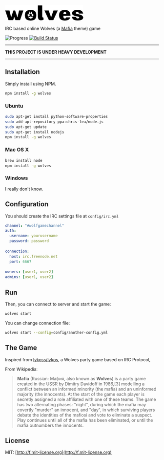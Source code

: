 ![Wolves](./assets/images/logo-small.png)

IRC based online Wolves (a [Mafia][2] theme) game

![Progress](http://progressed.io/bar/10)
[ ![Build Status](https://travis-ci.org/f/wolves.svg?branch=master)](https://travis-ci.org/f/wolves)

***
**THIS PROJECT IS UNDER HEAVY DEVELOPMENT**
***

## Installation

Simply install using NPM.

```bash
npm install -g wolves
```

### Ubuntu

```bash
sudo apt-get install python-software-properties
sudo add-apt-repository ppa:chris-lea/node.js
sudo apt-get update
sudo apt-get install nodejs
npm install -g wolves
```

### Mac OS X

```bash
brew install node
npm install -g wolves
```

### Windows

I really don't know.

## Configuration

You should create the IRC settings file at `config/irc.yml`

```yaml
channel: "#wolfgamechannel"
auth:
  username: yourusername
  password: password

connection:
  host: irc.freenode.net
  port: 6667

owners: [user1, user2]
admins: [user1, user2]
```

## Run

Then, you can connect to server and start the game:

```bash
wolves start
```

You can change connection file:

```bash
wolves start --config=config/another-config.yml
```

## The Game

Inspired from [lykoss/lykos][1], a Wolves party game based on IRC Protocol,

From Wikipedia:
> **Mafia** (Russian: Ма́фия, also known as **Wolves**) is a party game created
> in the USSR by Dimitry Davidoff in 1986,[3] modelling a conflict between
> an informed minority (the mafia) and an uninformed majority (the innocents).
> At the start of the game each player is secretly assigned a role affiliated
> with one of these teams. The game has two alternating phases: "night",
> during which the mafia may covertly "murder" an innocent, and "day", in
> which surviving players debate the identities of the mafiosi and vote to
> eliminate a suspect. Play continues until all of the mafia has been
> eliminated, or until the mafia outnumbers the innocents.

## License
MIT: [http://f.mit-license.org](http://f.mit-license.org)

<!--
![Wolves](./.assets/images/Wolves.jpg)
*Found this image from Google Search*
-->

[1]: http://github.com/lykoss/lykos
[2]: http://en.wikipedia.org/wiki/Mafia_(party_game)
